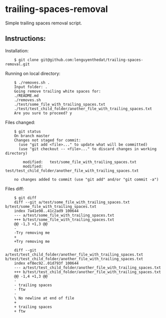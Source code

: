 trailing-spaces-removal
=======================
Simple trailing spaces removal script.


Instructions:
-------------

Installation:

        $ git clone git@github.com:lenguyenthedat/trailing-spaces-removal.git

Running on local directory:

        $ ./removes.sh .
        Input folder: .
        Going remove trailing white spaces for:
        ./README.md
        ./removes.sh
        ./test/some_file_with_trailing_spaces.txt
        ./test/test_child_folder/another_file_with_trailing_spaces.txt
        Are you sure to proceed? y

Files changed:

        $ git status
        On branch master
        Changes not staged for commit:
          (use "git add <file>..." to update what will be committed)
          (use "git checkout -- <file>..." to discard changes in working directory)

            modified:   test/some_file_with_trailing_spaces.txt
            modified:   test/test_child_folder/another_file_with_trailing_spaces.txt

        no changes added to commit (use "git add" and/or "git commit -a")

Files diff:

        $ git diff
        diff --git a/test/some_file_with_trailing_spaces.txt b/test/some_file_with_trailing_spaces.txt
        index 7a41e98..41c2ad9 100644
        --- a/test/some_file_with_trailing_spaces.txt
        +++ b/test/some_file_with_trailing_spaces.txt
        @@ -1,3 +1,3 @@
        -
        -Try removing me
        +
        +Try removing me

        diff --git a/test/test_child_folder/another_file_with_trailing_spaces.txt b/test/test_child_folder/another_file_with_trailing_spaces.txt
        index ef8ec92..01d793f 100644
        --- a/test/test_child_folder/another_file_with_trailing_spaces.txt
        +++ b/test/test_child_folder/another_file_with_trailing_spaces.txt
        @@ -1,4 +1,3 @@
        -
        - trailing spaces
        - ftw
        -
        \ No newline at end of file
        +
        + trailing spaces
        + ftw
